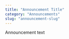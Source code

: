 ```yaml
---
title: "Announcement Title"
category: "Announcements"
slug: "announcement-slug"
---
```


Announcement text